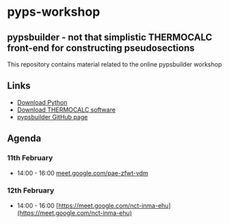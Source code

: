 # pyps-workshop

**pypsbuilder** - not that simplistic THERMOCALC front-end for constructing pseudosections
---
This repository contains material related to the online pypsbuilder workshop

## Links

- [Download Python](https://www.python.org/downloads/)
- [Download THERMOCALC software](https://hpxeosandthermocalc.org/downloads/download-thermocalc-software/)
- [pypsbuilder GitHub page](https://github.com/ondrolexa/pypsbuilder)

## Agenda

### 11th February
 - 14:00 - 16:00 [meet.google.com/pae-zfwt-vdm](meet.google.com/pae-zfwt-vdm)

### 12th February
 - 14:00 - 16:00 [https://meet.google.com/nct-inma-ehu](https://meet.google.com/nct-inma-ehu)

